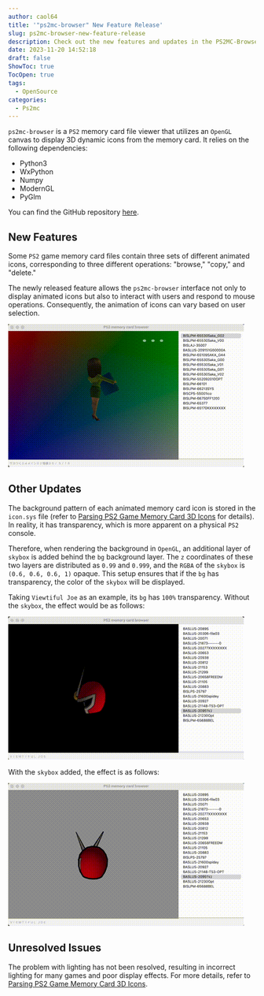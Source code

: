 ```yaml
---
author: caol64
title: '"ps2mc-browser" New Feature Release'
slug: ps2mc-browser-new-feature-release
description: Check out the new features and updates in the PS2MC-Browser, a PS2 save file viewer that can now interactively display dynamic 3D Icons, provide enhanced visibility with a skybox layer, and much more.
date: 2023-11-20 14:52:18
draft: false
ShowToc: true
TocOpen: true
tags:
  - OpenSource
categories:
  - Ps2mc
---
```

`ps2mc-browser` is a `PS2` memory card file viewer that utilizes an `OpenGL` canvas to display 3D dynamic icons from the memory card. It relies on the following dependencies:

- Python3
- WxPython
- Numpy
- ModernGL
- PyGlm

You can find the GitHub repository [here](https://github.com/caol64/ps2mc-browser).

## New Features

Some `PS2` game memory card files contain three sets of different animated icons, corresponding to three different operations: "browse," "copy," and "delete."

The newly released feature allows the `ps2mc-browser` interface not only to display animated icons but also to interact with users and respond to mouse operations. Consequently, the animation of icons can vary based on user selection.

![](imgs/posts/2023-11-20-ps2mc-browser-new-feature-release/2.gif)

## Other Updates

The background pattern of each animated memory card icon is stored in the `icon.sys` file (refer to [Parsing PS2 Game Memory Card 3D Icons](../../10/parsing-ps2-3d-icon) for details). In reality, it has transparency, which is more apparent on a physical `PS2` console.

Therefore, when rendering the background in `OpenGL`, an additional layer of `skybox` is added behind the `bg` background layer. The `z` coordinates of these two layers are distributed as `0.99` and `0.999`, and the `RGBA` of the `skybox` is `(0.6, 0.6, 0.6, 1)` opaque. This setup ensures that if the `bg` has transparency, the color of the `skybox` will be displayed.

Taking `Viewtiful Joe` as an example, its `bg` has `100%` transparency. Without the `skybox`, the effect would be as follows:

![](imgs/posts/2023-11-20-ps2mc-browser-new-feature-release/3.gif)

With the `skybox` added, the effect is as follows:

![](imgs/posts/2023-11-20-ps2mc-browser-new-feature-release/4.gif)

## Unresolved Issues

The problem with lighting has not been resolved, resulting in incorrect lighting for many games and poor display effects. For more details, refer to [Parsing PS2 Game Memory Card 3D Icons](../../10/parsing-ps2-3d-icon).